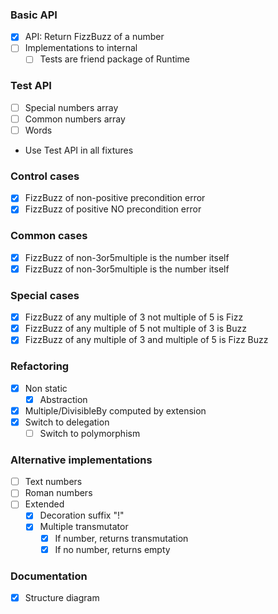 ### Basic API
- [X] API: Return FizzBuzz of a number
- [ ] Implementations to internal
  - [ ] Tests are friend package of Runtime

### Test API
- [ ] Special numbers array
- [ ] Common numbers array
- [ ] Words

- Use Test API in all fixtures 

### Control cases
- [x] FizzBuzz of non-positive precondition error
- [x] FizzBuzz of positive NO precondition error

### Common cases 
- [x] FizzBuzz of non-3or5multiple is the number itself
- [x] FizzBuzz of non-3or5multiple is the number itself

### Special cases
- [x] FizzBuzz of any multiple of 3 not multiple of 5 is Fizz
- [x] FizzBuzz of any multiple of 5 not multiple of 3 is Buzz
- [x] FizzBuzz of any multiple of 3 and multiple of 5 is Fizz Buzz

### Refactoring
- [x] Non static
  - [x] Abstraction

- [x] Multiple/DivisibleBy computed by extension
- [x] Switch to delegation 
  - [ ] Switch to polymorphism

### Alternative implementations
- [ ] Text numbers
- [ ] Roman numbers
- [ ] Extended
  - [x] Decoration suffix "!"
  - [x] Multiple transmutator
    - [x] If number, returns transmutation
    - [x] If no number, returns empty 
    
### Documentation
- [x] Structure diagram 
